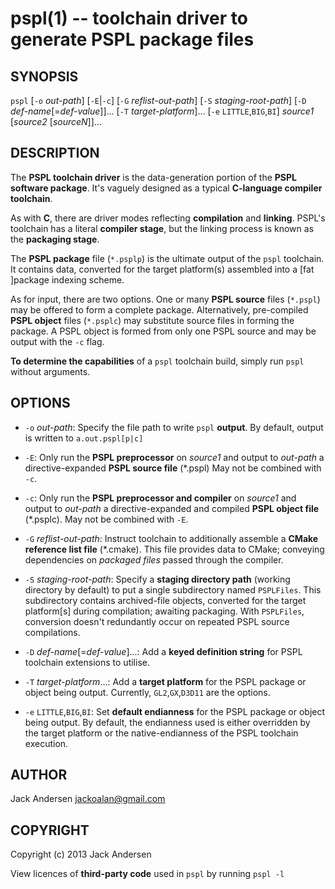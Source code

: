 pspl(1) -- toolchain driver to generate PSPL package files
==========================================================


SYNOPSIS
--------

`pspl` [`-o` _out-path_] [`-E`|`-c`] [`-G` _reflist-out-path_] [`-S` _staging-root-path_] [`-D` _def-name_[=_def-value_]]... [`-T` _target-platform_]... [`-e` `LITTLE`,`BIG`,`BI`] _source1_ [_source2_ [_sourceN_]]...


DESCRIPTION
-----------

The **PSPL toolchain driver** is the data-generation portion of the **PSPL software package**.
It's vaguely designed as a typical **C-language compiler toolchain**.

As with **C**, there are driver modes reflecting **compilation** and **linking**. 
PSPL's toolchain has a literal **compiler stage**, but the linking process is 
known as the **packaging stage**.

The **PSPL package** file (`*.psplp`) is the ultimate output of the `pspl` toolchain.
It contains data, converted for the target platform(s) assembled into a [fat ]package
indexing scheme.

As for input, there are two options. One or many **PSPL source** files (`*.pspl`) 
may be offered to form a complete package. Alternatively, pre-compiled **PSPL object** 
files (`*.psplc`) may substitute source files in forming the package. A PSPL object
is formed from only one PSPL source and may be output with the `-c` flag.

**To determine the capabilities** of a `pspl` toolchain build, simply run
`pspl` without arguments.


OPTIONS
-------

* `-o` _out-path_:
  Specify the file path to write `pspl` **output**. By default, output is written 
  to `a.out.pspl[p|c]`
  
* `-E`:
  Only run the **PSPL preprocessor** on _source1_ and output to _out-path_ a 
  directive-expanded **PSPL source file** (*.pspl)
  May not be combined with `-c`.
  
* `-c`:
  Only run the **PSPL preprocessor and compiler** on _source1_ and output to _out-path_ a
  directive-expanded and compiled **PSPL object file** (*.psplc). 
  May not be combined with `-E`.
  
* `-G` _reflist-out-path_:
  Instruct toolchain to additionally assemble a **CMake reference list file** (*.cmake).
  This file provides data to CMake; conveying dependencies on *packaged files* 
  passed through the compiler.
  
* `-S` _staging-root-path_:
  Specify a **staging directory path** (working directory by default) to put
  a single subdirectory named `PSPLFiles`. This subdirectory contains archived-file
  objects, converted for the target platform[s] during compilation; awaiting packaging.
  With `PSPLFiles`, conversion doesn't redundantly occur on repeated PSPL source
  compilations.
  
* `-D` _def-name_[=_def-value_]...:
  Add a **keyed definition string** for PSPL toolchain extensions to utilise.
  
* `-T` _target-platform_...:
  Add a **target platform** for the PSPL package or object being output.
  Currently, `GL2`,`GX`,`D3D11` are the options.
  
* `-e` `LITTLE`,`BIG`,`BI`:
  Set **default endianness** for the PSPL package or object being output.
  By default, the endianness used is either overridden by the target platform
  or the native-endianness of the PSPL toolchain execution.


AUTHOR
------

Jack Andersen <jackoalan@gmail.com>


COPYRIGHT
---------

Copyright (c) 2013 Jack Andersen

View licences of **third-party code** used in `pspl` by running `pspl -l`

